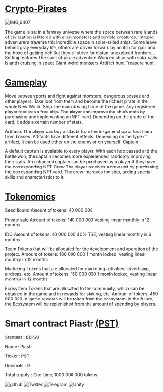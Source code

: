 # [Crypto-Pirates](https://crypto-pirates.app)

![IMG_6407](https://user-images.githubusercontent.com/105655894/169757753-b7a486c4-a4fb-4ba5-baac-0d8f3b8dfed9.PNG)

The game is sat in a fantasy universe where the space between rare islands of civilization is littered with alien monsters and terrible creatures. 
Intrepid adventurers traverse this incredible space in solar-sailed ships. 
Some leave behind gray everyday life, others are driven forward by an itch for gain and the hope of getting rich 
But they all strive for distant unexplored frontiers...
Setting features
The spirit of pirate adventure 
Wooden ships with solar sails 
Islands cruising in space 
Giant weird monsters 
Artifact hunt 
Treasure hunt

# [Gameplay](https://docs.crypto-pirates.app/game-and-features/gameplay)
Move between ports and fight against monsters, dangerous bosses and other players. Take loot from them and become the richest pirate in the whole New World.
Ship 
The main driving force of the game. Any registered player receives a free ship. 
The player can improve the ship’s stats by purchasing and implementing an NFT card. Depending on the grade of the card, it adds a certain number of stats.

Artifacts 
The player can buy artifacts from the in-game shop or loot them from bosses. Artifacts have different effects. Depending on the type of artifact, it can be used either on the enemy or on yourself.
Captain 

A default captain is available to every player. With each hop passed and the battle won, the captain becomes more experienced, randomly improving their stats.
An enhanced captain can be purchased by a player if they have the corresponding NFT.
Crew 
The player receives a crew unit by purchasing the corresponding NFT card. The crew improves the ship, adding special skills and characteristics to it.

# [Tokenomics](https://docs.crypto-pirates.app/ecosystem/our-tokenomics)
Seed Round 
Amount of tokens: 40 000 000 

Private sale
Amount of tokens: 140 000 000
Vesting linear monthly in 12 months 

IDO
Amount of tokens: 40 000 000
40% TGE, vesting linear monthly in 6 months

Team
Tokens that will be allocated for the development and operation of the project.
Amount of tokens: 180 000 000
1 month locked, vesting linear monthly in 12 months 

Marketing
Tokens that are allocated for marketing activities: advertising, airdrops, etc.
Amount of tokens: 150 000 000
1 month locked, vesting linear monthly in 12 months

Ecosystem
Tokens that are allocated to the community, which can be obtained in the game and in rewards for staking, etc.
Amount of tokens: 450 000 000
In-game rewards will be taken from the ecosystem. In the future, the Ecosystem will be replenished from the amount of spending by players.

# Smart contract Piastr  [(PST)](https://github.com/Cryptopiratesapp/Crypto-Pirates/blob/main/Piastr.sol)
Standart : BEP20

Name : Piastr

Ticker : PST

Decimals : 9

Total supply : One-time, 1000 000 000 tokens


![github](https://img.shields.io/badge/GitHub-000000?style=for-the-badge&logo=GitHub&logoColor=white)
![Twitter](https://img.shields.io/badge/Twitter-00ACEE?style=for-the-badge&logo=Twitter&logoColor=white>)
![Telegram](https://img.shields.io/badge/Telegram-e0cfb1?style=for-the-badge&logo=Telegram&logoColor=white>)
![Unity](https://img.shields.io/badge/Unity-FFFFFF?style=for-the-badge&logo=Unity&logoColor=white>)
